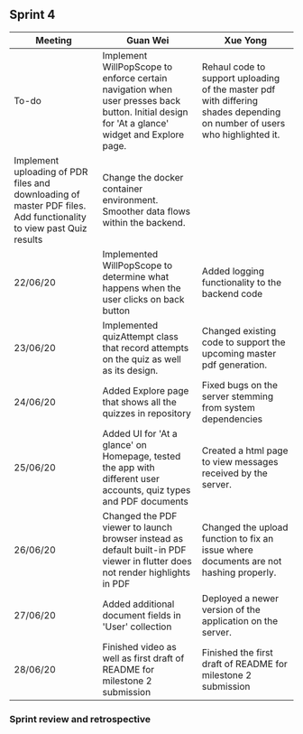 ## Sprint 4

Meeting|Guan Wei|Xue Yong
---|---------|----------
To-do|Implement WillPopScope to enforce certain navigation when user presses back button. Initial design for 'At a glance' widget and Explore page.|Rehaul code to support uploading of the master pdf with differing shades depending on number of users who highlighted it.  
|Implement uploading of PDR files and downloading of master PDF files. Add functionality to view past Quiz results|Change the docker container environment. Smoother data flows within the backend.
22/06/20|Implemented WillPopScope to determine what happens when the user clicks on back button| Added logging functionality to the backend code
23/06/20|Implemented quizAttempt class that record attempts on the quiz as well as its design.|Changed existing code to support the upcoming master pdf generation.
24/06/20|Added Explore page that shows all the quizzes in repository|Fixed bugs on the server stemming from system dependencies
25/06/20|Added UI for 'At a glance' on Homepage, tested the app with different user accounts, quiz types and PDF documents|Created a html page to view messages received by the server.
26/06/20|Changed the PDF viewer to launch browser instead as default built-in PDF viewer in flutter does not render highlights in PDF|Changed the upload function to fix an issue where documents are not hashing properly.
27/06/20|Added additional document fields in 'User' collection|Deployed a newer version of the application on the server.
28/06/20|Finished video as well as first draft of README for milestone 2 submission|Finished the first draft of README for milestone 2 submission

### Sprint review and retrospective